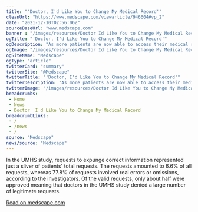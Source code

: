 ```yaml
--- 
title: "'Doctor, I'd Like You to Change My Medical Record'"
cleanUrl: "https://www.medscape.com/viewarticle/946604#vp_2"
date: "2021-12-10T02:56:06Z"
sourceBaseUrl: "www.medscape.com"
banner : "/images/resources/Doctor Id Like You to Change My Medical Record.jpg"
ogTitle: "'Doctor, I'd Like You to Change My Medical Record'"
ogDescription: "As more patients are now able to access their medical records, physicians find that some are asking for changes. What to do if the request is unreasonable?"
ogImage: "/images/resources/Doctor Id Like You to Change My Medical Record.jpg"
ogSiteName: "Medscape"
ogType: "article"
twitterCard: "summary"
twitterSite: "@Medscape"
twitterTitle: "'Doctor, I'd Like You to Change My Medical Record'"
twitterDescription: "As more patients are now able to access their medical records, physicians find that some are asking for changes. What to do if the request is unreasonable?"
twitterImage: "/images/resources/Doctor Id Like You to Change My Medical Record.jpg"
breadcrumbs:
 - Home
 - News
 - Doctor  I d Like You to Change My Medical Record
breadcrumbLinks:
 - / 
 - /news
 - / 
source: "Medscape"
news/source: "Medscape"
---
```

In the UMHS study, requests to expunge correct information represented just a sliver of patients' total requests. The requests amounted to 6.6% of all requests, whereas 77.8% of requests involved real errors or omissions, according to the investigators. Of the valid requests, only about half were approved meaning that doctors in the UMHS study denied a large number of legitimate requests.  
  
[Read on medscape.com](https://www.medscape.com/viewarticle/946604#vp_2)
